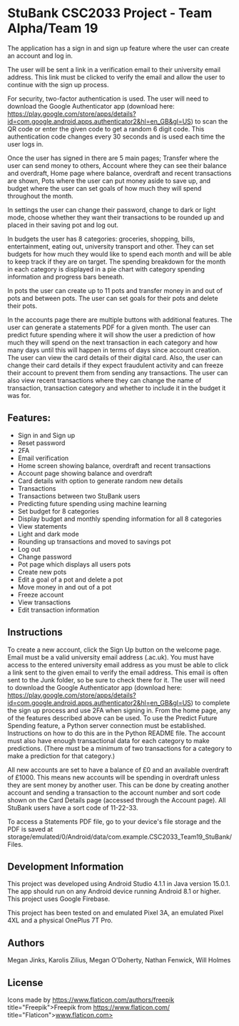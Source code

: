 # StuBank CSC2033 Project - Team Alpha/Team 19

The application has a sign in and sign up feature where the user can create an account and log in.

The user will be sent a link in a verification email to their university email address. This link must be
clicked to verify the email and allow the user to continue with the sign up process.

For security, two-factor authentication is used. The user will need to download the Google Authenticator app 
(download here: <https://play.google.com/store/apps/details?id=com.google.android.apps.authenticator2&hl=en_GB&gl=US>)
to scan the QR code or enter the given code to get a random 6 digit code. This authentication code changes every 30 seconds
and is used each time the user logs in.

Once the user has signed in there are 5 main pages; Transfer where the user can send money to others, 
Account where they can see their balance and overdraft, Home page where balance, overdraft and recent 
transactions are shown, Pots where the user can put money aside to save up, and budget where the user
can set goals of how much they will spend throughout the month.

In settings the user can change their password, change to dark or light mode, choose whether they want 
their transactions to be rounded up and placed in their saving pot and log out.

In budgets the user has 8 categories: groceries, shopping, bills, entertainment, eating out, university
transport and other. They can set budgets for how much they would like to spend each month and will
be able to keep track if they are on target. The spending breakdown for the month in each category is
displayed in a pie chart with category spending information and progress bars beneath.

In pots the user can create up to 11 pots and transfer money in and out of pots and between pots. The 
user can set goals for their pots and delete their pots. 

In the accounts page there are multiple buttons with additional features. The user can generate a statements PDF for a given month.
The user can predict future spending where it will show the user a prediction of how much they will spend on the next transaction 
in each category and how many days until this will happen in terms of days since account creation.
The user can view the card details of their digital card. Also, the user can change their card details 
if they expect fraudulent activity and can freeze their account to prevent them from sending any 
transactions. The user can also view recent transactions where they can change the name of transaction, transaction category and 
whether to include it in the budget it was for.

## Features:
* Sign in and Sign up
* Reset password
* 2FA
* Email verification
* Home screen showing balance, overdraft and recent transactions
* Account page showing balance and overdraft
* Card details with option to generate random new details
* Transactions
* Transactions between two StuBank users
* Predicting future spending using machine learning
* Set budget for 8 categories
* Display budget and monthly spending information for all 8 categories
* View statements
* Light and dark mode
* Rounding up transactions and moved to savings pot
* Log out
* Change password
* Pot page which displays all users pots
* Create new pots
* Edit a goal of a pot and delete a pot
* Move money in and out of a pot
* Freeze account
* View transactions
* Edit transaction information

## Instructions

To create a new account, click the Sign Up button on the welcome page. Email must be a valid university email 
address (.ac.uk). You must have access to the entered university email address as you must be able to click a link sent
to the given email to verify the email address. This email is often sent to the Junk folder, so be sure to check there for it. 
The user will need to download the Google Authenticator app (download here: 
<https://play.google.com/store/apps/details?id=com.google.android.apps.authenticator2&hl=en_GB&gl=US>) to complete 
the sign up process and use 2FA when signing in. From the home page, any of the features described above can be used. 
To use the Predict Future Spending feature, a Python server connection must be established. Instructions on how to do 
this are in the Python README file. The account must also have enough transactional data for each category to make predictions.
(There must be a minimum of two transactions for a category to make a prediction for that category.)

All new accounts are set to have a balance of £0 and an available overdraft of £1000.
This means new accounts will be spending in overdraft unless they are sent money by another user. This can be done by creating another 
account and sending a transaction to the account number and sort code shown on the Card Details page (accessed through the Account page).
All StuBank users have a sort code of 11-22-33.

To access a Statements PDF file, go to your device's file storage and the PDF is saved at 
storage/emulated/0/Android/data/com.example.CSC2033_Team19_StuBank/Files.

## Development Information

This project was developed using Android Studio 4.1.1 in Java version 15.0.1. The app should run on any Android device running Android 8.1 or 
higher. This project uses Google Firebase.

This project has been tested on and emulated Pixel 3A, an emulated Pixel 4XL and a physical OnePlus 7T Pro.

## Authors
Megan Jinks, Karolis Zilius, Megan O'Doherty, Nathan Fenwick, Will Holmes

## License
Icons made by <https://www.flaticon.com/authors/freepik> title="Freepik">Freepik
from <https://www.flaticon.com/> title="Flaticon">www.flaticon.com>